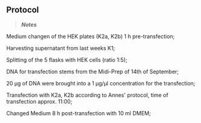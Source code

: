 ﻿---
aimtask: transfection  
protocol: "-"
date: 2019-09-30  
participants: Eva, Leon  
---    
## Protocol  
> _**Notes**_

  

Medium changen of the HEK plates (K2a, K2b) 1 h pre-transfection;

  

Harvesting supernatant from last weeks K1;

  

Splitting of the 5 flasks with HEK cells (ratio 1:5);

  

DNA for transfection stems from the Midi-Prep of 14th of September;

20 µg of DNA were brought into a 1 µg/µl concentration for the transfection;

Transfection with K2a, K2b according to Annes' protocol, time of transfection approx. 11:00;

  

Changed Medium 8 h post-transfection with 10 ml DMEM;
